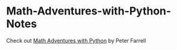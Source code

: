 # Math-Adventures-with-Python-Notes
Check out [Math Adventures with Python](https://tinyurl.com/4bnmk6me) by Peter Farrell
